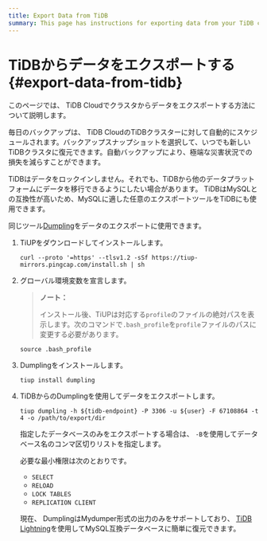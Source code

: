 ```yaml
---
title: Export Data from TiDB
summary: This page has instructions for exporting data from your TiDB cluster in TiDB Cloud.
---
```


# TiDBからデータをエクスポートする {#export-data-from-tidb}

このページでは、 TiDB Cloudでクラスタからデータをエクスポートする方法について説明します。

毎日のバックアップは、 TiDB CloudのTiDBクラスターに対して自動的にスケジュールされます。バックアップスナップショットを選択して、いつでも新しいTiDBクラスタに復元できます。自動バックアップにより、極端な災害状況での損失を減らすことができます。

TiDBはデータをロックインしません。それでも、TiDBから他のデータプラットフォームにデータを移行できるようにしたい場合があります。 TiDBはMySQLとの互換性が高いため、MySQLに適した任意のエクスポートツールをTiDBにも使用できます。

同じツール[Dumpling](https://github.com/pingcap/dumpling)をデータのエクスポートに使用できます。

1.  TiUPをダウンロードしてインストールします。

    
    ```shell
    curl --proto '=https' --tlsv1.2 -sSf https://tiup-mirrors.pingcap.com/install.sh | sh
    ```

2.  グローバル環境変数を宣言します。

    > **ノート：**
    >
    > インストール後、TiUPは対応する`profile`のファイルの絶対パスを表示します。次のコマンドで`.bash_profile`を`profile`ファイルのパスに変更する必要があります。

    
    ```shell
    source .bash_profile
    ```

3.  Dumplingをインストールします。

    
    ```shell
    tiup install dumpling
    ```

4.  TiDBからのDumplingを使用してデータをエクスポートします。

    
    ```shell
    tiup dumpling -h ${tidb-endpoint} -P 3306 -u ${user} -F 67108864 -t 4 -o /path/to/export/dir
    ```

    指定したデータベースのみをエクスポートする場合は、 `-B`を使用してデータベース名のコンマ区切りリストを指定します。

    必要な最小権限は次のとおりです。

    -   `SELECT`
    -   `RELOAD`
    -   `LOCK TABLES`
    -   `REPLICATION CLIENT`

    現在、 DumplingはMydumper形式の出力のみをサポートしており、 [TiDB Lightning](https://github.com/pingcap/tidb-lightning)を使用してMySQL互換データベースに簡単に復元できます。
